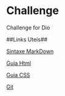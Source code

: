 # Challenge

Challenge for Dio

##Links Uteis##

[Sintaxe MarkDown](https://www.markdownguide.org/basic-syntax/)

[Guia Html](https://www.w3schools.com/html/)

[Guia CSS](https://www.w3schools.com/css/css_intro.asp)

[Git](https://git-scm.com/downloads)
